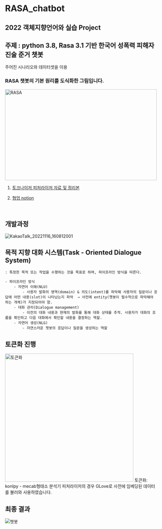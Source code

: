 # RASA_chatbot
## 2022 객체지향언어와 실습 Project
## 주제 : python 3.8, Rasa 3.1 기반 한국어 성폭력 피해자 진술 준거 챗봇
주어진 시나리오와 데이터셋을 이용
### RASA 챗봇의 기본 원리를 도식화한 그림입니다. 

<img width="500" alt="RASA" src="https://user-images.githubusercontent.com/103639821/207577706-5daf42f2-ca15-438f-924c-a69816a3f852.png" height="300">

1. [토크나이저 피처라이저 자료 및 정리본](https://www.notion.so/RASA-ba1ef38ff4554fe4b61724152acd2944)  

      
2. [협업 notion](https://www.notion.so/RASA-179c4128ea9d48cd80f947e40335d239)
<br/>

## 개발과정
![KakaoTalk_20221116_160812001](https://user-images.githubusercontent.com/103639821/207577911-767de489-3980-42c2-bfc8-0cbe9d04b0ed.png)
<br/>
## 목적 지향 대화 시스템(Task - Oriented Dialogue System)
    
    : 특정한 목적 또는 작업을 수행하는 것을 목표로 하며, 파이프라인 방식을 따른다.
    
    - 파이프라인 방식
        - 자연어 이해(NLU)
            - 사용자 발화의 영역(domain) & 의도(intent)를 파악해 사용자의 질문이나 응답에 어떤 내용(slot)이 나타났는지 파악  → 사전에 entity(챗봇이 필수적으로 파악해야 하는 개체)가 지정되어야 함.
        - 대화 관리(Dialogue management)
            - 이전의 대화 내용과 현재의 발화를 통해 대화 상태를 추적. 사용자가 대화의 흐름을 확인하고 다음 대화에서 확인할 내용을 결정하는 역할.
        - 자연어 생성(NLG)
            - 자연스러운 챗봇의 응답이나 질문을 생성하는 역할
            
## 토큰화 진행
<img width="423" alt="토큰화" src="https://user-images.githubusercontent.com/103639821/207588201-6fb7490f-e1af-40a8-8940-890be1ca5d43.png">
토큰화: konlpy - mecab형태소 분석기   
피처라이저의 경우 GLove로 사전에 임베딩된 데이터를 불러와 사용하였습니다. 

## 최종 결과
![챗봇](https://user-images.githubusercontent.com/103639821/207587761-e52e8455-527a-40d0-bcfc-84fa1a100bda.png)


